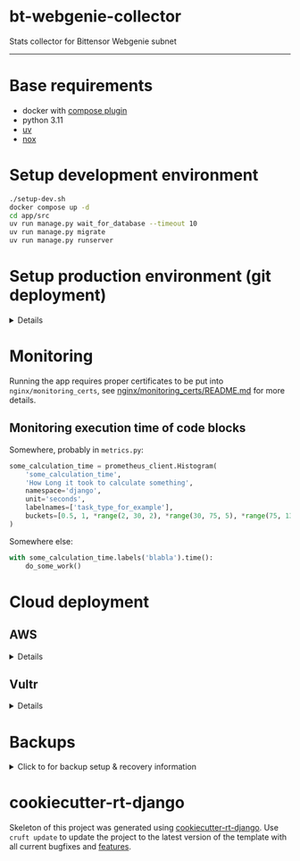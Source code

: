 # bt-webgenie-collector

Stats collector for Bittensor Webgenie subnet

- - -

# Base requirements

- docker with [compose plugin](https://docs.docker.com/compose/install/linux/)
- python 3.11
- [uv](https://docs.astral.sh/uv/)
- [nox](https://nox.thea.codes)

# Setup development environment

```sh
./setup-dev.sh
docker compose up -d
cd app/src
uv run manage.py wait_for_database --timeout 10
uv run manage.py migrate
uv run manage.py runserver
```

# Setup production environment (git deployment)

<details>

This sets up "deployment by pushing to git storage on remote", so that:

- `git push origin ...` just pushes code to Github / other storage without any consequences;
- `git push production master` pushes code to a remote server running the app and triggers a git hook to redeploy the application.

```
Local .git ------------> Origin .git
                \
                 ------> Production .git (redeploy on push)
```

- - -

Use `ssh-keygen` to generate a key pair for the server, then add read-only access to repository in "deployment keys" section (`ssh -A` is easy to use, but not safe).

```sh
# remote server
mkdir -p ~/repos
cd ~/repos
git init --bare --initial-branch=master bt-webgenie-collector.git

mkdir -p ~/domains/bt-webgenie-collector
```

```sh
# locally
git remote add production root@<server>:~/repos/bt-webgenie-collector.git
git push production master
```

```sh
# remote server
cd ~/repos/bt-webgenie-collector.git

cat <<'EOT' > hooks/post-receive
#!/bin/bash
unset GIT_INDEX_FILE
export ROOT=/root
export REPO=bt-webgenie-collector
while read oldrev newrev ref
do
    if [[ $ref =~ .*/master$ ]]; then
        export GIT_DIR="$ROOT/repos/$REPO.git/"
        export GIT_WORK_TREE="$ROOT/domains/$REPO/"
        git checkout -f master
        cd $GIT_WORK_TREE
        ./deploy.sh
    else
        echo "Doing nothing: only the master branch may be deployed on this server."
    fi
done
EOT

chmod +x hooks/post-receive
./hooks/post-receive
cd ~/domains/bt-webgenie-collector
sudo bin/prepare-os.sh
./setup-prod.sh

# adjust the `.env` file

mkdir letsencrypt
./letsencrypt_setup.sh
./deploy.sh
```

### Deploy another branch

Only `master` branch is used to redeploy an application.
If one wants to deploy other branch, force may be used to push desired branch to remote's `master`:

```sh
git push --force production local-branch-to-deploy:master
```

</details>





# Monitoring

Running the app requires proper certificates to be put into `nginx/monitoring_certs`,
see [nginx/monitoring_certs/README.md](nginx/monitoring_certs/README.md) for more details.

## Monitoring execution time of code blocks

Somewhere, probably in `metrics.py`:

```python
some_calculation_time = prometheus_client.Histogram(
    'some_calculation_time',
    'How Long it took to calculate something',
    namespace='django',
    unit='seconds',
    labelnames=['task_type_for_example'],
    buckets=[0.5, 1, *range(2, 30, 2), *range(30, 75, 5), *range(75, 135, 15)]
)
```

Somewhere else:
 
```python
with some_calculation_time.labels('blabla').time():
    do_some_work()
```



# Cloud deployment

## AWS

<details>
Initiate the infrastructure with Terraform:
TODO

To push a new version of the application to AWS, just push to a branch named `deploy-$(ENVIRONMENT_NAME)`.
Typical values for `$(ENVIRONMENT_NAME)` are `prod` and `staging`.
For this to work, GitHub actions needs to be provided with credentials for an account that has the following policies enabled:

- AutoScalingFullAccess
- AmazonEC2ContainerRegistryFullAccess
- AmazonS3FullAccess

See `.github/workflows/cd.yml` to find out the secret names.

For more details see [README_AWS.md](README_AWS.md)
</details>

## Vultr

<details>
Initiate the infrastructure with Terraform and cloud-init:

- see Terraform template in `<project>/devops/vultr_tf/core/`
- see scripts for interacting with Vultr API in `<project>/devops/vultr_scripts/`
  - note these scripts need `vultr-cli` installed

For more details see [README_vultr.md](README_vultr.md).
</details>

# Backups

<details>
<summary>Click to for backup setup & recovery information</summary>

## Setting up periodic backups

Add to crontab:

```sh
# crontab -e
30 0 * * * cd ~/domains/bt-webgenie-collector && ./bin/backup-db.sh > ~/backup.log 2>&1
```

Set `BACKUP_LOCAL_ROTATE_KEEP_LAST` to keep only a specific number of most recent backups in local `.backups` directory.

## Configuring offsite targets for backups

Backups are put in `.backups` directory locally, additionally then can be stored offsite in following ways:

**Backblaze**

Set in `.env` file:

- `BACKUP_B2_BUCKET_NAME`
- `BACKUP_B2_KEY_ID`
- `BACKUP_B2_KEY_SECRET`

**Email**

Set in `.env` file:

- `EMAIL_HOST`
- `EMAIL_PORT`
- `EMAIL_HOST_USER`
- `EMAIL_HOST_PASSWORD`
- `EMAIL_TARGET`

## Restoring system from backup after a catastrophical failure

1. Follow the instructions above to set up a new production environment
2. Restore the database using bin/restore-db.sh
3. See if everything works
4. Set up backups on the new machine
5. Make sure everything is filled up in .env, error reporting integration, email accounts etc

</details>

# cookiecutter-rt-django

Skeleton of this project was generated using [cookiecutter-rt-django](https://github.com/reef-technologies/cookiecutter-rt-django).
Use `cruft update` to update the project to the latest version of the template with all current bugfixes and [features](https://github.com/reef-technologies/cookiecutter-rt-django/blob/master/features.md).

